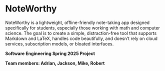 # NoteWorthy

NoteWorthy is a lightweight, offline-friendly note-taking app designed specifically for students, especially those working with math and computer science. The goal is to create a simple, distraction-free tool that supports Markdown and LaTeX, handles code beautifully, and doesn’t rely on cloud services, subscription models, or bloated interfaces.

**Software Engineering Spring 2025 Project**

**Team members: Adrian, Jackson, Mike, Robert**
